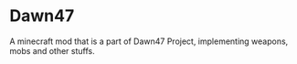 Dawn47
======

A minecraft mod that is a part of Dawn47 Project, implementing weapons, mobs and other stuffs.
